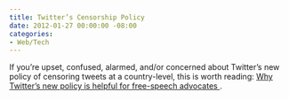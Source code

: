 ```yaml
---
title: Twitter’s Censorship Policy
date: 2012-01-27 00:00:00 -08:00
categories:
- Web/Tech
---
```


<p>If you’re upset, confused, alarmed, and/or concerned about Twitter’s new policy of censoring tweets at a country-level, this is worth reading: <a href="http://technosociology.org/?p=678">Why Twitter’s new policy is helpful for free-speech advocates
</a>.</p>
